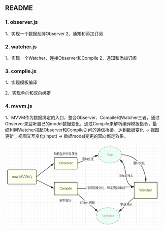 ##  README

###  1. observer.js

1、实现一个数据劫持Observer
2、通知和添加订阅

###  2. watcher.js

1、实现一个Watcher，连接Observer和Compile
2、通知和添加订阅

###  3. compile.js

1、实现模板编译

2、实现单向和双向绑定

###  4. mvvm.js

1、MVVM作为数据绑定的入口，整合Observer、Compile和Watcher三者，通过Observer来监听自己的model数据变化，通过Compile来解析编译模板指令，最终利用Watcher搭起Observer和Compile之间的通信桥梁，达到数据变化 -> 视图更新；视图交互变化(input) -> 数据model变更的双向绑定效果。

![](mvvm.png)